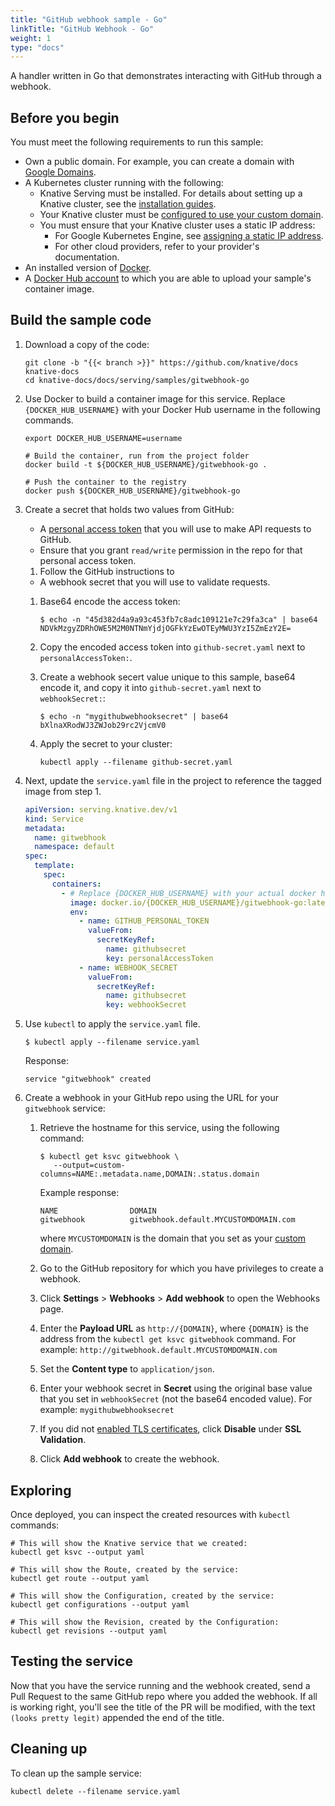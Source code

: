 ```yaml
---
title: "GitHub webhook sample - Go"
linkTitle: "GitHub Webhook - Go"
weight: 1
type: "docs"
---
```


A handler written in Go that demonstrates interacting with GitHub through a
webhook.

## Before you begin

You must meet the following requirements to run this sample:

- Own a public domain. For example, you can create a domain with
  [Google Domains](https://domains.google/).
- A Kubernetes cluster running with the following:
  - Knative Serving must be installed. For details about setting up a Knative
    cluster, see the [installation guides](../../../install/README.md).
  - Your Knative cluster must be
    [configured to use your custom domain](../../using-a-custom-domain.md).
  - You must ensure that your Knative cluster uses a static IP address:
    - For Google Kubernetes Engine, see
      [assigning a static IP address](../../gke-assigning-static-ip-address.md).
    - For other cloud providers, refer to your provider's documentation.
- An installed version of [Docker](https://www.docker.com).
- A [Docker Hub account](https://hub.docker.com/) to which you are able to
  upload your sample's container image.

## Build the sample code

1. Download a copy of the code:

   ```shell
   git clone -b "{{< branch >}}" https://github.com/knative/docs knative-docs
   cd knative-docs/docs/serving/samples/gitwebhook-go
   ```

1. Use Docker to build a container image for this service. Replace
   `{DOCKER_HUB_USERNAME}` with your Docker Hub username in the following
   commands.

   ```shell
   export DOCKER_HUB_USERNAME=username

   # Build the container, run from the project folder
   docker build -t ${DOCKER_HUB_USERNAME}/gitwebhook-go .

   # Push the container to the registry
   docker push ${DOCKER_HUB_USERNAME}/gitwebhook-go
   ```

1. Create a secret that holds two values from GitHub:

   - A
     [personal access token](https://help.github.com/articles/creating-a-personal-access-token-for-the-command-line/)
     that you will use to make API requests to GitHub.
   - Ensure that you grant `read/write` permission in the repo for that personal
     access token.

   1. Follow the GitHub instructions to

   - A webhook secret that you will use to validate requests.

   1. Base64 encode the access token:

      ```shell
      $ echo -n "45d382d4a9a93c453fb7c8adc109121e7c29fa3ca" | base64
      NDVkMzgyZDRhOWE5M2M0NTNmYjdjOGFkYzEwOTEyMWU3YzI5ZmEzY2E=
      ```

   1. Copy the encoded access token into `github-secret.yaml` next to
      `personalAccessToken:`.

   1. Create a webhook secert value unique to this sample, base64 encode it, and
      copy it into `github-secret.yaml` next to `webhookSecret:`:

      ```shell
      $ echo -n "mygithubwebhooksecret" | base64
      bXlnaXRodWJ3ZWJob29rc2VjcmV0
      ```

   1. Apply the secret to your cluster:

      ```shell
      kubectl apply --filename github-secret.yaml
      ```

1. Next, update the `service.yaml` file in the project to reference the tagged
   image from step 1.

   ```yaml
   apiVersion: serving.knative.dev/v1
   kind: Service
   metadata:
     name: gitwebhook
     namespace: default
   spec:
     template:
       spec:
         containers:
           - # Replace {DOCKER_HUB_USERNAME} with your actual docker hub username
             image: docker.io/{DOCKER_HUB_USERNAME}/gitwebhook-go:latest
             env:
               - name: GITHUB_PERSONAL_TOKEN
                 valueFrom:
                   secretKeyRef:
                     name: githubsecret
                     key: personalAccessToken
               - name: WEBHOOK_SECRET
                 valueFrom:
                   secretKeyRef:
                     name: githubsecret
                     key: webhookSecret
   ```

1. Use `kubectl` to apply the `service.yaml` file.

   ```shell
   $ kubectl apply --filename service.yaml
   ```

   Response:

   ```shell
   service "gitwebhook" created
   ```

1. Create a webhook in your GitHub repo using the URL for your `gitwebhook`
   service:

   1. Retrieve the hostname for this service, using the following command:

      ```shell
      $ kubectl get ksvc gitwebhook \
         --output=custom-columns=NAME:.metadata.name,DOMAIN:.status.domain
      ```

      Example response:

      ```shell
      NAME                DOMAIN
      gitwebhook          gitwebhook.default.MYCUSTOMDOMAIN.com
      ```

      where `MYCUSTOMDOMAIN` is the domain that you set as your
      [custom domain](../../using-a-custom-domain.md).

   1. Go to the GitHub repository for which you have privileges to create a
      webhook.

   1. Click **Settings** > **Webhooks** > **Add webhook** to open the Webhooks
      page.

   1. Enter the **Payload URL** as `http://{DOMAIN}`, where `{DOMAIN}` is the
      address from the `kubectl get ksvc gitwebhook` command. For example:
      `http://gitwebhook.default.MYCUSTOMDOMAIN.com`

   1. Set the **Content type** to `application/json`.

   1. Enter your webhook secret in **Secret** using the original base value that
      you set in `webhookSecret` (not the base64 encoded value). For example:
      `mygithubwebhooksecret`

   1. If you did not [enabled TLS certificates](../../using-a-tls-cert.md),
      click **Disable** under **SSL Validation**.

   1. Click **Add webhook** to create the webhook.

## Exploring

Once deployed, you can inspect the created resources with `kubectl` commands:

```shell
# This will show the Knative service that we created:
kubectl get ksvc --output yaml

# This will show the Route, created by the service:
kubectl get route --output yaml

# This will show the Configuration, created by the service:
kubectl get configurations --output yaml

# This will show the Revision, created by the Configuration:
kubectl get revisions --output yaml
```

## Testing the service

Now that you have the service running and the webhook created, send a Pull
Request to the same GitHub repo where you added the webhook. If all is working
right, you'll see the title of the PR will be modified, with the text
`(looks pretty legit)` appended the end of the title.

## Cleaning up

To clean up the sample service:

```shell
kubectl delete --filename service.yaml
```
